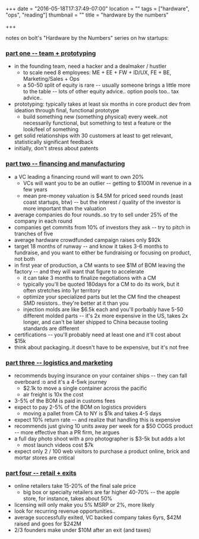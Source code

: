 +++
date = "2016-05-18T17:37:49-07:00"
location = ""
tags = ["hardware", "ops", "reading"]
thumbnail = ""
title = "hardware by the numbers"

+++

notes on bolt's "Hardware by the Numbers" series on hw startups:

<!--more-->


### [part one -- team + prototyping](https://blog.bolt.io/hardware-by-the-numbers-part-1-team-prototyping-b225a33f55bf)
* in the founding team, need a hacker and a dealmaker / hustler
  * to scale need 8 employees: ME + EE + FW + ID/UX, FE + BE, Marketing/Sales + Ops
  * a 50-50 split of equity is rare -- usually someone brings a little more to the table --
  lots of other equity advice.. option pools too.. tax advice..
* prototyping: typically takes at least six months in core product dev
from ideation through final, functional prototype
  * build something new (something physical) every week..not necessarily functional,
  but something to test a feature or the look/feel of something
* get solid relationships with 30 customers at least to get relevant, statistically significant feedback
* initially, don't stress about patents


### [part two -- financing and manufacturing](https://blog.bolt.io/hardware-by-the-numbers-part-2-financing-manufacturing-474c7efe6c5f)
* a VC leading a financing round will want to own 20%
  * VCs will want you to be an outlier -- getting to $100M in revenue in a few years
  * mean pre-money valuation is $4.5M for priced seed rounds (east coast startups, btw) --
  but the interest / quality of the investor is more important than the valuation
* average companies do four rounds..so try to sell under 25% of the company in each round
* companies get commits from 10% of investors they ask -- try to pitch in tranches of five
* average hardware crowdfunded campaign raises only $92k
* target 18 months of runway -- and know it takes 3-6 months to fundraise,
and you want to either be fundraising or focusing on product, not both
* in first year of production, a CM wants to see $1M of BOM leaving the factory --
and they will want that figure to accelerate
  * it can take 3 months to finalize negotiations with a CM
  * typically you'll be quoted 180days for a CM to do its work, but it often stretches into 1yr territory
  * optimize your specialized parts but let the CM find the cheapest SMD resistors..
  they're better at it than you
  * injection molds are like $6.5k each and you'll porbably have 5-50 different molded parts --
  it's 2x more expensive in the US, takes 2x longer, and can't be later shipped to China
  because tooling standards are different
* certifications -- you'll probably need at least one and it'll cost about $15k
* think about packaging..it doesn't have to be expensive, but it's not free


### [part three -- logistics and marketing](https://blog.bolt.io/hardware-by-the-numbers-part-3-logistics-marketing-1c7f37b64c05)
* recommends buying insurance on your container ships --
they can fall overboard :o and it's a 4-5wk journey
  * $2.1k to move a single container across the pacific
  * air freight is 10x the cost
* 3-5% of the BOM is paid in customs fees
* expect to pay 2-5% of the BOM on logistics providers
  * moving a pallet from CA to NY is $1k and takes 4-5 days
* expect 10% return rate -- and realize that handling this is expensive
* recommends just giving 10 units away per week for a $50 COGS product --
more effective than a PR firm, he argues
* a full day photo shoot with a pro photographer is $3-5k but adds a lot
  * most launch videos cost $7k
* expect only 2 / 100 web visitors to purchase a product online,
brick and mortar stores are critical


### [part four -- retail + exits](https://blog.bolt.io/hardware-by-the-numbers-part-4-retail-exits-7b5e68cbd54a)
* online retailers take 15-20% of the final sale price
  * big box or specialty retailers are far higher 40-70% --
  the apple store, for instance, takes about 50%
* licensing will only make you 5% MSRP or 2%, more likely
* look for recurring revenue opportunities..
* average successfully exited, VC backed company takes 6yrs, $42M raised and goes for $242M
* 2/3 founders make under $10M after an exit (and taxes)

